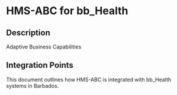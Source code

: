# HMS-ABC for bb_Health

## Description

Adaptive Business Capabilities

## Integration Points

This document outlines how HMS-ABC is integrated with bb_Health systems in Barbados.
